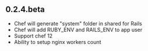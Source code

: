 ## 0.2.4.beta
* Chef will generate "system" folder in shared for Rails
* Chef will add RUBY_ENV and RAILS_ENV to app user
* Support chef 12
* Ability to setup nginx workers count